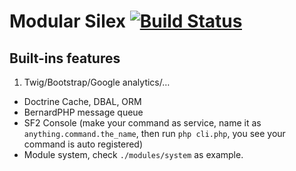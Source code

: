 Modular Silex [![Build Status](https://travis-ci.org/v3knet/v3k.svg)](https://travis-ci.org/v3knet/v3k)
====

## Built-ins features

1. Twig/Bootstrap/Google analytics/…
- Doctrine Cache, DBAL, ORM
- BernardPHP message queue
- SF2 Console (make your command as service, name it as `anything.command.the_name`, then run `php cli.php`, you see your command is auto registered)
- Module system, check `./modules/system` as example.
